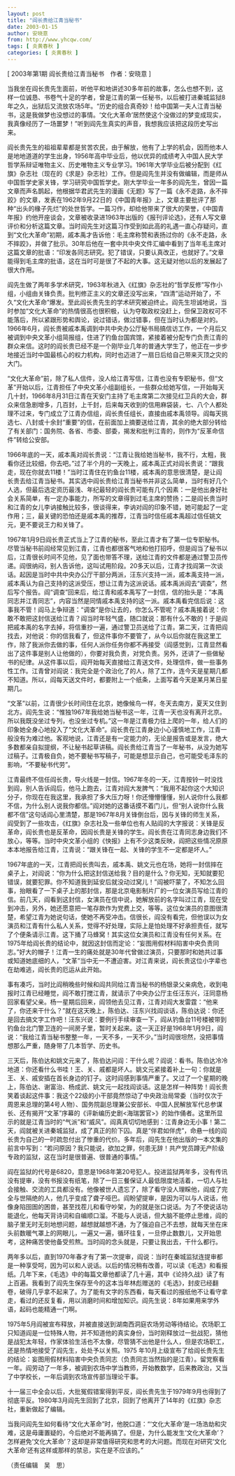 ```yaml
---
layout: post
title: "阎长贵给江青当秘书"
date: 2003-01-15
author: 安晓意
from: http://www.yhcqw.com/
tags: [ 炎黄春秋 ]
categories: [ 炎黄春秋 ]
---
```



[ 2003年第1期 阎长贵给江青当秘书　作者：安晓意 ]


当我坐在阎长贵先生面前，听他平和地讲述30多年前的故事，怎么也想不到，这样一位诚恳、书卷气十足的学者，曾是江青的第一任秘书，以后被打进秦城监狱8年之久，出狱后又流放农场5年。“历史的组合真奇妙！给中国第一夫人江青当秘书，这是我做梦也没想过的事情。‘文化大革命’居然使这个没做过的梦变成现实，我真像经历了一场噩梦！”听到阎先生真实的声音，我想我应该把这段历史写出来。


阎长贵先生的祖祖辈辈都是贫苦农民，由于解放，他有了上学的机会，因而他本人是地地道道的学生出身，1956年高中毕业后，他以优异的成绩考入中国人民大学哲学系辩证唯物主义、历史唯物主义专业学习。1961年大学毕业后被分配到《红旗》杂志社（现在的《求是》杂志社）工作。但是阎先生并没有做编辑，而是师从中国哲学史家关锋，学习研究中国哲学史。刚大学毕业一年多的阎先生，曾因一篇文章而声名鹊起，他根据华君武先生的漫画《无题》写了一篇《永不走路，永不摔跤》的文章，发表在1962年9月22日的《中国青年报》上，文章主要批评了那种“出头的椽子先烂”的处世哲学。一篇习作，却给他带来了很大的荣誉，《中国青年报》约他开座谈会，文章被收录进1963年出版的《报刊评论选》，还有人写文章评价和分析这篇文章。当时阎先生对这篇习作受到如此高的礼遇一直心存疑问，直到“文化大革命”初期，戚本禹才告诉他：毛主席称赞和表扬过你的《永不走路，永不摔跤》，并做了批示。30年后他在一套中共中央文件汇编中看到了当年毛主席对这篇文章的批语：“印发各同志研究。犯了错误，只要认真改正，也就好了。”文章能得到毛主席的批语，这在当时可是很了不起的大事。这无疑对他以后的发展起了很大作用。


阎先生做了两年多学术研究，1963年秋进入《红旗》杂志社的“哲学反修”写作小组，小组由关锋负责。批判修正主义的文章还没写出来，“四清”运动开始了，不久“文化大革命”爆发。至此阎长贵先生的学术研究被迫终止。阎先生坦诚地说，当时参加“文化大革命”的热情很高也很积极，认为夺取政权没赶上，但保卫政权可不能落后，所以紧跟形势和舆论，说过错话，做过错事，但在当时认为都是对的。1966年6月，阎长贵被戚本禹调到中共中央办公厅秘书局搞信访工作，一个月后又被调到中央文革小组简报组，住进了钓鱼台国宾馆，紧接着被分配专门负责江青的群众来信。这时的阎长贵已经不是一个刚毕业几年的普通大学生了，他正在一步步地接近当时中国最核心的权力机构，同时也迈进了一扇日后给自己带来灭顶之灾的大门。


“文化大革命”前，除了私人信件，没人给江青写信，江青也没有专职秘书，但“文革”开始以后，江青担任了中央文革小组副组长，一些群众给她写信，一开始每天几十封，1966年8月31日江青在天安门主持了毛主席第二次接见红卫兵的大会，群众来信急剧增多，几百封，上千封，后来每天收到的信用麻袋装，七、八个人都处理不过来，专门成立了江青办信组，阎长贵任组长，直接由戚本禹领导。阎每天挑选七、八封或十余封“重要”的信，在前面加上摘要送给江青，其余的绝大部分转给了有关部门：国务院、各省、市委、部委，揭发和批判江青的，则作为“反革命信件”转给公安部。


1966年底的一天，戚本禹对阎长贵说：“江青让我给她当秘书，我不行，太粗，我看你还比较细，你去吧。”过了半个月的一天晚上，戚本禹正式对阎长贵说：“跟我走，现在你就去11楼！”当时江青住在钓鱼台11楼，戚本禹的意思很清楚，是让阎长贵去给江青当秘书。其实选中阎长贵给江青当秘书并非这么简单，当时有好几个人选，但最后选定资历最浅、年纪最轻的阎长贵可能有几个因素：一是他出身好社会关系简单，有一定办事能力，所写的文章得到过毛主席的赞扬；二是阎长贵当时和江青的女儿李讷接触比较多，很谈得来，李讷对阎的印象不错，她可能起了一定作用；三，最关键的恐怕还是戚本禹的推荐，江青当时信任戚本禹超过信任姚文元，更不要说王力和关锋了。


1967年1月9日阎长贵正式当上了江青的秘书，至此江青才有了第一位专职秘书。尽管当秘书前阎经常见到江青，江青也都很客气地和他打招呼，但是阎当了秘书以后，江青很长时间不见他，见了面也带答不理，送给江青的文件都是通过警卫员传递。阎很纳闷，别人告诉他，这叫试用阶段。20多天以后，江青才找阎第一次谈话。起因是当时中共中央办公厅干部分两派，汪东兴支持一派，戚本禹支持一派，戚本禹认为自己支持的这派受压，想让江青为这派说话。戚本禹派阎去“调查”，然后写个报告。阎“调查”回来后，给江青和戚本禹写了一封信，信的抬头是：“本禹同志并江青同志”，内容当然是同情戚本禹支持的这一派。戚本禹看完信后说：这事我不管！阎马上争辩道：“调查”是你让去的，你怎么不管呢？戚本禹接着说：你敢不敢把这封信送给江青？阎当时年轻气盛，随口就说：那有什么不敢的！于是阎把戚本禹的名字去掉，将信重抄一遍，通过警卫员送给了江青。第二天，江青把阎找去，对他说：你的信我看了，但这件事你不要管了，从今以后你就在我这里工作，除了我派你去做的事，任何人派你任务你都不再接受（阎感觉到，江青显然看出了这件事是别人让他做的），你要对我负责，对党负责。另外，还讲了一些做秘书的纪律。从这件事以后，阎开始每天直接给江青送文件，处理信件，做一些事务性工作。江青曾对阎说：我完全是个政治化了的人，除了工作，连今天是星期几都不知道。所以，阎每天送文件时，都要附上一个纸条，上面写着今天是某月某日星期几。


“文革”以前，江青很少长时间住在北京，她像候鸟一样，冬天去南方，夏天又住到北方。阎先生说：“惟独1967年我给她当秘书这一年，江青一天也没有离开北京。所以我既没坐过专列，也没坐过专机。”这一年是江青极力往上爬的一年，给人们的印象她全身心地投入了“文化大革命”。阎长贵在江青身边小心谨慎地工作，江青一般没有为难过他。客观地说，江青还是有一定能力的，无论是报告或是发言，绝大多数都亲自拟提纲，不让秘书起草讲稿。阎长贵给江青当了一年秘书，从没为她写过稿子。江青极自负，她不要秘书写稿子，可能是想显示自己，也可能受毛泽东的影响，“不要秘书代劳”。


江青最终不信任阎长贵，导火线是一封信。1967年冬的一天，江青按铃一时没找到阎，别人告诉阎后，他马上跑去，江青对阎大发脾气：“我用不起你这个大知识分子，你现在在我这里，我承担了多大压力呀！你还懵懵懂懂，别人说你什么我都不信，为什么别人说我你都信。”阎对她的这番话摸不着门儿，但“别人说你什么我都不信”这句话阎心里清楚，那是1967年8月关锋倒台后，因与关锋的师生关系，阎受到了一些攻击，《红旗》杂志社及一些单位也有人贴阎的大字报说：关锋是反革命，阎长贵也是反革命，因阎长贵是关锋的学生。阎长贵在江青同志身边我们不放心，等等。当时中央文革小组的《快报》上有不少这类反映，阎把这些情况原原本本地报告给江青，江青说：“跟关锋在一起、关锋的学生不一定都是坏人。”


1967年底的一天，江青把阎长贵叫去，戚本禹、姚文元也在场，她将一封信摔在桌子上，对阎说：“你为什么把这封信送给我？目的是什么？你无知，无知就要犯错误，就要犯罪。你不知道我到延安后就没动过窝儿！”阎被吓蒙了，不知怎么回事，抬眼看了一下桌子上的那封信，那是北京电影制片厂的一位女演员写给江青的信。前几天，阎看到这封信，女演员在信中说，她解放前的名字叫过江青，现在受到冲击，另外，她还愿意把一笔存款作为党费上交，等等。这位女演员的意图很清楚，希望江青为她说句话，使她不再受冲击。信很长，阎没有看完，但他误以为女演员和江青有什么私人关系，觉得不好处理，实际上是怕处理不好承担责任，就写了个便条请示江青。这下捅了马蜂窝！其实这位女演员和江青没有任何关系。在1975年给阎长贵的结论中，就因这封信而定论：“妄图用假材料陷害中央负责同志。”好大的帽子！江青一生的痛处就是30年代曾做过演员，只要那时和她共过事或知道她底细的人，“文革”当中无一不遭迫害。对江青来说，阎长贵这位小字辈也在劫难逃，阎长贵的厄运从此开始。


事有凑巧，当时比阎稍晚些时候和阎共同给江青当秘书的杨银录父亲病危，收到电报时江青已经睡觉，阎不敢打搅江青，就请示了中央办公厅主任汪东兴，汪同意杨回家看望父亲。杨一星期后回来，阎领他去见江青，江青对阎大发雷霆：“他来了，你还来干什么？”就在这天晚上，陈伯达、汪东兴找阎谈话，陈伯达说：你还是回去搞文字工作吧！汪东兴说：要例行手续审查一下，阎从钓鱼台11号楼被带到钓鱼台北门警卫连的一间房子里，暂时关起来。这一天正好是1968年1月9日，阎说：“我给江青当秘书整整一年，一天不多，一天不少。”当时阎很坦然，没把事情想那么严重，随身带了几本哲学、历史书。


三天后，陈伯达和姚文元来了，陈伯达问阎：干什么呢？阎说：看书。陈伯达冷冷地道：你还看什么书哇！王、关、戚都是坏人。姚文元紧接着补上一句：你就是王、关、戚安插在首长身边的钉子。这时阎感到事情严重了。又过了一个星期的晚上，陈伯达、谢富治、杨成武、姚文元一起找阎谈话。这是怎样一种阵势！阎长贵笑着谈起这件事：我这个22级的小干部竟然惊动了中央政治局常委（当时仅次于周恩来总理的第4号人物）、国务院副总理兼公安部长、中国人民解放军代总参谋长、还有揭开“文革”序幕的《评新编历史剧<海瑞罢官>》的始作俑者。这里所显示的就是江青当时的“气派”和“威风”。阎真真切切地感到：江青身边无小事！第二天，阎就被关进秦城监狱，成了真正的阶下囚。真是“伴君如伴虎”，命悬一线的阎长贵为自己的一时疏忽付出了惨重的代价。多年后，阎先生在他出版的一本文集的前言中写到：“若问原因？我只能说，欲加之罪，何患无辞！共产党员蹲无产阶级专政的监狱，这在当时是很普遍、很普通的事情。”


阎在监狱的代号是6820，意思是1968年第20号犯人。投进监狱两年多，没有传讯没有提审，没有书报没有纸笔，除了一日三餐保证人最低限度地活着，一切人与社会接触、交流的工具都没有。他像被世人遗忘了，除了看守没人理睬他，阎成了完全与世隔绝的人，他几乎变成了聋子哑巴。阎盼望提审，是因为可以与人说话，他像身陷囹圄的困兽，甚至找茬儿和看守吵架，为的就是张口说话。为了不使说话功能退化，他每天背诗词和自编顺口溜。不能与人说话，但大脑不能停止思维，阎的脑子里无时无刻地想问题，越想就越想不通，为了强迫自己不去想，就每天坐在床头前数暖气罩上的网眼儿，一遍又一遍，循环往复，一旦停止数数儿，又开始思考，这种痛苦使他备受煎熬。当时阎的念头就是，只要让我出去，干什么都行。


两年多以后，直到1970年春才有了第一次提审，阎说：当时在秦城监狱连提审都是一种享受呵，因为可以和人说话。以后的情况稍有改善，可以读《毛选》和看报纸。几年下来，《毛选》中的每篇文章他都读了几十遍，其中《论持久战》读了有上百遍。我看到了阎先生保存至今的这本当年林彪赠送的《毛选》，封皮已经翻卷，破得几乎拿不起来了。为了能有文字的东西看，每天看过的报纸他不让看守拿走，看过的还反复看，用以消磨时间和增加知识。阎先生说：8年如果用来学外语，起码也能精通一门啊。


1975年5月阎被宣布释放，并被直接送到湖南西洞庭农场劳动等待结论。农场职工只知道阎是一位特殊人物，并不知道他的真实身份，当时刚释放过一批战犯，猜他是战犯太年轻，作家体验生活也不太像，尽管猜不出他是什么人，但是农场职工，还是热情地接受了阎先生，处处予以关照。1975 
年10月上级宣布了给阎长贵先生的结论：妄图用假材料陷害中央负责同志（负责同志当然指的是江青）。留党察看一年。阎劳动了一年多，被调到农场中学当教师，开始教数学，后来教政治，又当了中学校长，一年后调到农场宣传部当理论干事。


十一届三中全会以后，大批冤假错案得到平反，阎长贵先生于1979年9月也得到了彻底平反。1980年3月阎先生回到了北京，回到了他离开了14年的《红旗》杂志社，重新做起了编辑。


当我问阎先生如何看待“文化大革命”时，他脱口道：“‘文化大革命’是一场浩劫和灾难，这是毋庸置疑的，今后绝对不能再搞了。但是，为什么能发生‘文化大革命’？怎样避免‘文化大革命’？这却是非常值得研究和思考的大问题。而现在对研究‘文化大革命’还有这样或那样的禁忌，实在是不应该的。”

（责任编辑　吴　思）


